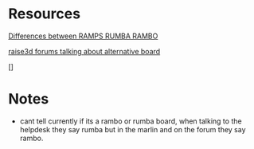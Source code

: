# Resources


[Differences between RAMPS RUMBA RAMBO](https://hackaday.com/2013/09/06/3d-printering-electronics-boards/)

[raise3d forums talking about alternative board](https://forum.raise3d.com/viewtopic.php?t=8612)


[]






# Notes


* cant tell currently if its a rambo or rumba board, when talking to the helpdesk they say rumba but in the marlin and on the forum they say rambo.


